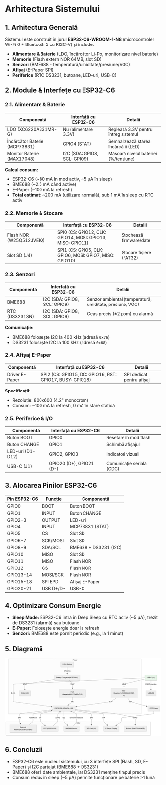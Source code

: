 # Arhitectura Sistemului

## 1. Arhitectura Generală
Sistemul este construit în jurul **ESP32-C6-WROOM-1-N8** (microcontroler Wi-Fi 6 + Bluetooth 5 cu RISC-V) și include:

- **Alimentare & Baterie** (LDO, încărcător Li-Po, monitorizare nivel baterie)
- **Memorie** (Flash extern NOR 64MB, slot SD)
- **Senzori** (BME688 - temperatură/umiditate/presiune/VOC)
- **Afișaj** (E-Paper SPI)
- **Periferice** (RTC DS3231, butoane, LED-uri, USB-C)

## 2. Module & Interfețe cu ESP32-C6

### 2.1. Alimentare & Baterie
| Componentă                     | Interfață cu ESP32-C6       | Detalii                                  |
|--------------------------------|-----------------------------|------------------------------------------|
| LDO (XC6220A331MR-G)           | Nu (alimentare 3.3V)        | Reglează 3.3V pentru întreg sistemul     |
| Încărcător Baterie (MCP73831)  | GPIO4 (STAT)                | Semnalizează starea încărcării (LED)     |
| Monitor Baterie (MAX17048)     | I2C (SDA: GPIO8, SCL: GPIO9)| Măsoară nivelul bateriei (%/tensiune)    |

**Calcul consum:**
- ESP32-C6 (~80 mA în mod activ, ~5 µA în sleep)
- BME688 (~2.5 mA când active)
- E-Paper (~100 mA la refresh)
- **Total estimat:** ~200 mA (utilizare normală), sub 1 mA în sleep cu RTC activ

### 2.2. Memorie & Stocare
| Componentă            | Interfață cu ESP32-C6                          | Detalii                          |
|-----------------------|-----------------------------------------------|----------------------------------|
| Flash NOR (W25Q512JVEIQ) | SPI0 (CS: GPIO12, CLK: GPIO14, MOSI: GPIO13, MISO: GPIO11) | Stochează firmware/date |
| Slot SD (J4)          | SPI1 (CS: GPIO5, CLK: GPIO6, MOSI: GPIO7, MISO: GPIO10) | Stocare fișiere (FAT32) |

### 2.3. Senzori
| Componentă   | Interfață cu ESP32-C6       | Detalii                                  |
|--------------|-----------------------------|------------------------------------------|
| BME688       | I2C (SDA: GPIO8, SCL: GPIO9)| Senzor ambiental (temperatură, umiditate, presiune, VOC) |
| RTC (DS3231SN) | I2C (SDA: GPIO8, SCL: GPIO9)| Ceas precis (±2 ppm) cu alarmă           |

**Comunicație:**
- BME688 folosește I2C la 400 kHz (adresă `0x76`)
- DS3231 folosește I2C la 100 kHz (adresă `0x68`)

### 2.4. Afișaj E-Paper
| Componentă      | Interfață cu ESP32-C6                          | Detalii                          |
|-----------------|-----------------------------------------------|----------------------------------|
| Driver E-Paper  | SPI2 (CS: GPIO15, DC: GPIO16, RST: GPIO17, BUSY: GPIO18) | SPI dedicat pentru afișaj |

**Specificații:**
- Rezoluție: 800x600 (4.2" monocrom)
- Consum: ~100 mA la refresh, 0 mA în stare statică

### 2.5. Periferice & I/O
| Componentă   | Interfață cu ESP32-C6       | Detalii                                  |
|--------------|-----------------------------|------------------------------------------|
| Buton BOOT   | GPIO0                       | Resetare în mod flash                   |
| Buton CHANGE | GPIO1                       | Schimbă afișajul                        |
| LED-uri (D1-D12) | GPIO2, GPIO3            | Indicatori vizuali                      |
| USB-C (J1)   | GPIO20 (D+), GPIO21 (D-)    | Comunicație serială (CDC)               |

## 3. Alocarea Pinilor ESP32-C6
| Pin ESP32-C6 | Funcție       | Componentă            |
|--------------|---------------|-----------------------|
| GPIO0        | BOOT          | Buton BOOT            |
| GPIO1        | INPUT         | Buton CHANGE          |
| GPIO2-3      | OUTPUT        | LED-uri               |
| GPIO4        | INPUT         | MCP73831 (STAT)       |
| GPIO5        | CS            | Slot SD               |
| GPIO6-7      | SCK/MOSI      | Slot SD               |
| GPIO8-9      | SDA/SCL       | BME688 + DS3231 (I2C) |
| GPIO10       | MISO          | Slot SD               |
| GPIO11       | MISO          | Flash NOR             |
| GPIO12       | CS            | Flash NOR             |
| GPIO13-14    | MOSI/SCK      | Flash NOR             |
| GPIO15-18    | SPI EPD       | Afișaj E-Paper        |
| GPIO20-21    | USB D+/D-     | USB-C                 |

## 4. Optimizare Consum Energie
- **Sleep Mode:** ESP32-C6 intră în Deep Sleep cu RTC activ (~5 µA), trezit de DS3231 (alarmă) sau butoane
- **E-Paper:** Folosește energie doar la refresh
- **Senzori:** BME688 este pornit periodic (e.g., la 1 minut)

## 5. Diagramă
![Architecture Diagram](https://raw.githubusercontent.com/mihai1400/Proiect_TSC/main/diagrama.png)

## 6. Concluzii
- ESP32-C6 este nucleul sistemului, cu 3 interfețe SPI (Flash, SD, E-Paper) și I2C partajat (BME688 + DS3231)
- BME688 oferă date ambientale, iar DS3231 menține timpul precis
- Consum redus în sleep (~5 µA) permite funcționare pe baterie >1 lună

